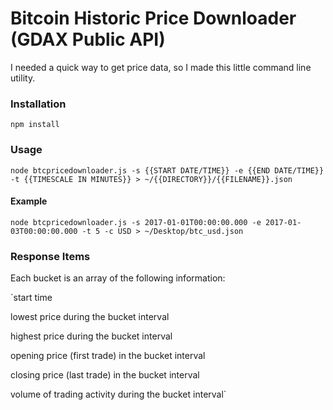 # Bitcoin Historic Price Downloader (GDAX Public API)

I needed a quick way to get price data, so I made this little command line utility.

### Installation

`npm install`

### Usage

`node btcpricedownloader.js -s {{START DATE/TIME}} -e {{END DATE/TIME}} -t {{TIMESCALE IN MINUTES}} > ~/{{DIRECTORY}}/{{FILENAME}}.json`

#### Example

`node btcpricedownloader.js -s 2017-01-01T00:00:00.000 -e 2017-01-03T00:00:00.000 -t 5 -c USD > ~/Desktop/btc_usd.json`

### Response Items

Each bucket is an array of the following information:

`start time

lowest price during the bucket interval

highest price during the bucket interval

opening price (first trade) in the bucket interval

closing price (last trade) in the bucket interval

volume of trading activity during the bucket interval`

